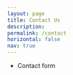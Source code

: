 ```yaml
---
layout: page
title: Contact Us
description: 
permalink: /contact
horizontal: false
nav: true
---
```


* Contact form